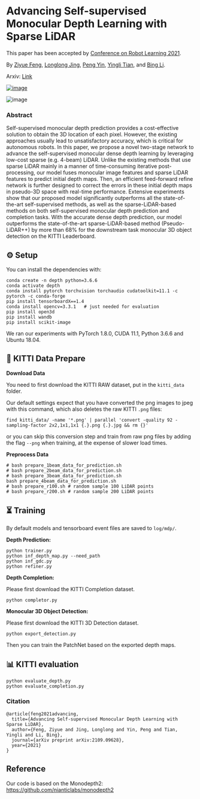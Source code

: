 # Advancing Self-supervised Monocular Depth Learning with Sparse LiDAR

This paper has been accepted by [Conference on Robot Learning 2021](https://www.robot-learning.org/).

By [Ziyue Feng](https://ziyue.cool), [Longlong Jing](https://longlong-jing.github.io/), [Peng Yin](https://maxtomcmu.github.io/), [Yingli Tian](https://www.ccny.cuny.edu/profiles/yingli-tian), and [Bing Li](https://www.clemson.edu/cecas/departments/automotive-engineering/people/li.html).

Arxiv: [Link](https://arxiv.org/abs/2109.09628)

[![image](https://user-images.githubusercontent.com/21237230/136714405-de01ebac-12a6-4e5c-94bb-6ae93e4f86bf.png)](https://www.youtube.com/watch?v=_rY4ytyBQFU)

![image](https://user-images.githubusercontent.com/21237230/136713976-60e65097-5973-445a-b9f1-151ade89dcfb.png)

### Abstract
Self-supervised monocular depth prediction provides a cost-effective solution to obtain the 3D location of each pixel. However, the existing approaches usually lead to unsatisfactory accuracy, which is critical for autonomous robots. In this paper, we propose a novel two-stage network to advance the self-supervised monocular dense depth learning by leveraging low-cost sparse (e.g. 4-beam) LiDAR. Unlike the existing methods that use sparse LiDAR mainly in a manner of time-consuming iterative post-processing, our model fuses monocular image features and sparse LiDAR features to predict initial depth maps. Then, an efficient feed-forward refine network is further designed to correct the errors in these initial depth maps in pseudo-3D space with real-time performance. Extensive experiments show that our proposed model significantly outperforms all the state-of-the-art self-supervised methods, as well as the sparse-LiDAR-based methods on both self-supervised monocular depth prediction and completion tasks. With the accurate dense depth prediction, our model outperforms the state-of-the-art sparse-LiDAR-based method (Pseudo-LiDAR++) by more than 68% for the downstream task monocular 3D object detection on the KITTI Leaderboard.

## ⚙️ Setup

You can install the dependencies with:
```shell
conda create -n depth python=3.6.6
conda activate depth
conda install pytorch torchvision torchaudio cudatoolkit=11.1 -c pytorch -c conda-forge
pip install tensorboardX==1.4
conda install opencv=3.3.1   # just needed for evaluation
pip install open3d
pip install wandb
pip install scikit-image
```
We ran our experiments with PyTorch 1.8.0, CUDA 11.1, Python 3.6.6 and Ubuntu 18.04.

## 💾 KITTI Data Prepare

**Download Data**

You need to first download the KITTI RAW dataset, put in the `kitti_data` folder.

Our default settings expect that you have converted the png images to jpeg with this command, which also deletes the raw KITTI `.png` files:
```shell
find kitti_data/ -name '*.png' | parallel 'convert -quality 92 -sampling-factor 2x2,1x1,1x1 {.}.png {.}.jpg && rm {}'
```
or you can skip this conversion step and train from raw png files by adding the flag `--png` when training, at the expense of slower load times.

**Preprocess Data**

```
# bash prepare_1beam_data_for_prediction.sh
# bash prepare_2beam_data_for_prediction.sh
# bash prepare_3beam_data_for_prediction.sh
bash prepare_4beam_data_for_prediction.sh
# bash prepare_r100.sh # random sample 100 LiDAR points
# bash prepare_r200.sh # random sample 200 LiDAR points
```




## ⏳ Training

By default models and tensorboard event files are saved to `log/mdp/`.

**Depth Prediction:**

```shell
python trainer.py
python inf_depth_map.py --need_path
python inf_gdc.py
python refiner.py
```

**Depth Completion:**

Please first download the KITTI Completion dataset.
```shell
python completor.py
```

**Monocular 3D Object Detection:**

Please first download the KITTI 3D Detection dataset.

```shell
python export_detection.py
```

Then you can train the PatchNet based on the exported depth maps.


## 📊 KITTI evaluation

```shell
python evaluate_depth.py
python evaluate_completion.py
```

### Citation
```
@article{feng2021advancing,
  title={Advancing Self-supervised Monocular Depth Learning with Sparse LiDAR},
  author={Feng, Ziyue and Jing, Longlong and Yin, Peng and Tian, Yingli and Li, Bing},
  journal={arXiv preprint arXiv:2109.09628},
  year={2021}
}
```


## Reference

Our code is based on the Monodepth2: https://github.com/nianticlabs/monodepth2
